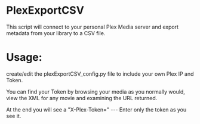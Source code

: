 # PlexExportCSV
 This script will connect to your personal Plex Media server and export metadata from your library to a CSV file.

# Usage:
create/edit the plexExportCSV_config.py file to include your own Plex IP and Token.


You can find your Token by browsing your media as you normally would, view the XML for any movie and examining the URL returned.

At the end you will see a "X-Plex-Token=" --- Enter only the token as you see it.


